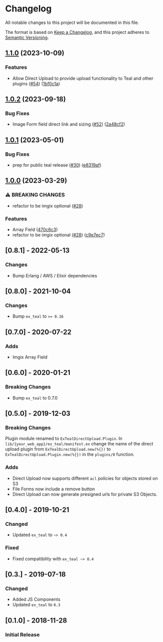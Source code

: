 # Changelog
All notable changes to this project will be documented in this file.

The format is based on [Keep a Changelog](https://keepachangelog.com/en/1.0.0/),
and this project adheres to [Semantic Versioning](https://semver.org/spec/v2.0.0.html).

## [1.1.0](https://github.com/township-agency/ex_teal_direct_upload/compare/v1.0.2...v1.1.0) (2023-10-09)


### Features

* Allow Direct Upload to provide upload functionality to Teal and other plugins ([#54](https://github.com/township-agency/ex_teal_direct_upload/issues/54)) ([1bf0c1a](https://github.com/township-agency/ex_teal_direct_upload/commit/1bf0c1a6fa9c5484d8bec1f2157f5b08d12e0095))

## [1.0.2](https://github.com/township-agency/ex_teal_direct_upload/compare/v1.0.1...v1.0.2) (2023-09-18)


### Bug Fixes

* Image Form field direct link and sizing ([#52](https://github.com/township-agency/ex_teal_direct_upload/issues/52)) ([2a48cf2](https://github.com/township-agency/ex_teal_direct_upload/commit/2a48cf2cfefdbe9d8bdada6f6cc684ccbf423918))

## [1.0.1](https://github.com/township-agency/ex_teal_direct_upload/compare/v1.0.0...v1.0.1) (2023-05-01)


### Bug Fixes

* prep for public teal release ([#30](https://github.com/township-agency/ex_teal_direct_upload/issues/30)) ([e8319af](https://github.com/township-agency/ex_teal_direct_upload/commit/e8319afe55ce6678e98cf07c4832ff9e333de973))

## [1.0.0](https://github.com/township-agency/ex_teal_direct_upload/compare/v0.8.0...v1.0.0) (2023-03-29)


### ⚠ BREAKING CHANGES

* refactor to be imgix optional ([#28](https://github.com/township-agency/ex_teal_direct_upload/issues/28))

### Features

* Array Field ([470c6c3](https://github.com/township-agency/ex_teal_direct_upload/commit/470c6c3ed41981c7d6f37df4fd221e6029381e85))
* refactor to be imgix optional ([#28](https://github.com/township-agency/ex_teal_direct_upload/issues/28)) ([c9e7ec7](https://github.com/township-agency/ex_teal_direct_upload/commit/c9e7ec78c995604f9c7e52f9c9de7ce2c211b0e3))

## [0.8.1] - 2022-05-13

### Changes
- Bump Erlang / AWS / Elixir dependencies

## [0.8.0] - 2021-10-04

### Changes
- Bump `ex_teal` to `>= 0.16`

## [0.7.0] - 2020-07-22

### Adds
- Imgix Array Field

## [0.6.0] - 2020-01-21

### Breaking Changes
- Bump `ex_teal` to 0.7.0

## [0.5.0] - 2019-12-03

### Breaking Changes

Plugin module renamed to `ExTealDirectUpload.Plugin`.  In
`lib/{your_web_app}/ex_teal/manifest.ex` change the name of the direct upload
plugin from `ExTealDirectUpload.new(%{})` to
`ExTealDirectUpload.Plugin.new(%{})` in the `plugins/0` function.

### Adds
- Direct Upload now supports different `acl` policies for objects stored on S3
- File Forms now include a remove button
- Direct Upload can now generate presigned urls for private S3 Objects.

## [0.4.0] - 2019-10-21

### Changed
- Updated `ex_teal` to `~> 0.4`
### Fixed
- Fixed compatibility with `ex_teal ~> 0.4`

## [0.3.] - 2019-07-18

### Changed

- Added JS Components
- Updated `ex_teal` to `0.3`

## [0.1.0] - 2018-11-28
### Initial Release
